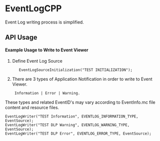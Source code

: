 
# EventLogCPP

Event Log writing process is simplified. 

## API Usage

#### Example Usage to Write to Event Viewer


 1. Define Event Log Source
    ```http
       EventLogSourceInitialization("TEST INITIALIZATION");
    ```
2. There are 3 types of Application Notification in order to write to Event Viewer.

    ```http 
     Information | Error | Warning.

    ```
 These types and related EventID's may vary  according to EventInfo.mc file content and resource files. 

        
    EventLogWriter("TEST Information", EVENTLOG_INFORMATION_TYPE, EventSource);
    EventLogWriter("TEST DLP Warning", EVENTLOG_WARNING_TYPE, EventSource);
    EventLogWriter("TEST DLP Error", EVENTLOG_ERROR_TYPE, EventSource);
        



  
